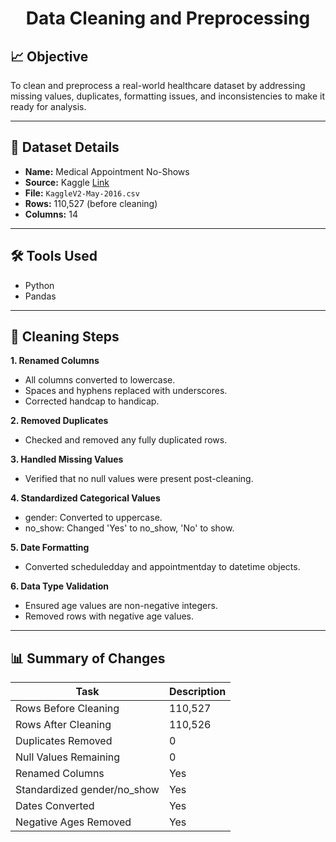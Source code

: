 <h1 align="center"> Data Cleaning and Preprocessing </h1>

## **📈 Objective**
To clean and preprocess a real-world healthcare dataset by addressing missing values, duplicates, formatting issues, and inconsistencies to make it ready for analysis.

---

## **📁 Dataset Details**
- **Name:** Medical Appointment No-Shows
- **Source:** Kaggle [Link](https://www.kaggle.com/datasets/joniarroba/noshowappointments?resource=download)
- **File:** `KaggleV2-May-2016.csv`
- **Rows:** 110,527 (before cleaning)
- **Columns:** 14

---

## **🛠️ Tools Used**
- Python
- Pandas

---

## **🔧 Cleaning Steps**
**1. Renamed Columns**
- All columns converted to lowercase.
- Spaces and hyphens replaced with underscores.
- Corrected handcap to handicap.

**2. Removed Duplicates**
- Checked and removed any fully duplicated rows.

**3. Handled Missing Values**
- Verified that no null values were present post-cleaning.

**4. Standardized Categorical Values**
- gender: Converted to uppercase.
- no_show: Changed 'Yes' to no_show, 'No' to show.

**5. Date Formatting**
- Converted scheduledday and appointmentday to datetime objects.

**6. Data Type Validation**
- Ensured age values are non-negative integers.
- Removed rows with negative age values.

---

## **📊 Summary of Changes**

| Task  | Description |
| ----- | ----- |
| Rows Before Cleaning | 110,527 |
| Rows After Cleaning | 110,526 |
| Duplicates Removed | 0 |
| Null Values Remaining | 0 |
| Renamed Columns | Yes |
| Standardized gender/no_show | Yes |
| Dates Converted | Yes |
| Negative Ages Removed | Yes |